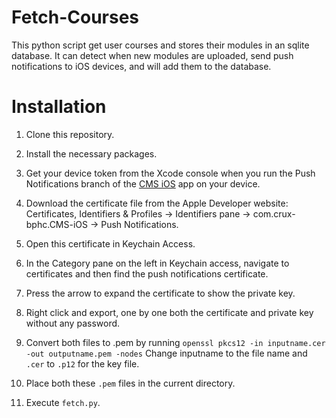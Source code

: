 # Fetch-Courses
This python script get user courses and stores their modules in an sqlite database. It can detect when new modules are uploaded, send push notifications to iOS devices, and will add them to the database.

# Installation
1. Clone this repository.

2. Install the necessary packages.

3. Get your device token from the Xcode console when you run the Push Notifications branch of the [CMS iOS](https://github.com/crux-bphc/CMS-iOS/tree/PushNotifications) app on your device.

4. Download the certificate file from the Apple Developer website: Certificates, Identifiers & Profiles -> Identifiers pane -> com.crux-bphc.CMS-iOS -> Push Notifications.
5. Open this certificate in Keychain Access.
6. In the Category pane on the left in Keychain access, navigate to certificates and then find the push notifications certificate.
7. Press the arrow to expand the certificate to show the private key.
8. Right click and export, one by one both the certificate and private key without any password.
9. Convert both files to .pem by running `openssl pkcs12 -in inputname.cer -out outputname.pem -nodes`
Change inputname to the file name and `.cer` to `.p12` for the key file.
10. Place both these `.pem` files in the current directory.
11. Execute `fetch.py`.
